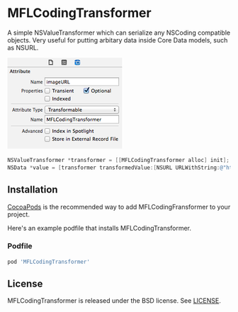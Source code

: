 MFLCodingTransformer
====================

A simple NSValueTransformer which can serialize any NSCoding compatible objects.
Very useful for putting arbitary data inside Core Data models, such as NSURL.

![Using MFLCodingTransformer with Core Data](MFLCodingTransformer.png)

```objective-c
NSValueTransformer *transformer = [[MFLCodingTransformer alloc] init];
NSData *value = [transformer transformedValue:[NSURL URLWithString:@"http://mentallyfriendly.com/"]];
```

## Installation

[CocoaPods](http://cocoapods.org) is the recommended way to add
MFLCodingFransformer to your project.

Here's an example podfile that installs MFLCodingTransformer.

### Podfile

```ruby
pod 'MFLCodingTransformer'
```

## License

MFLCodingTransformer is released under the BSD license. See [LICENSE](LICENSE).

